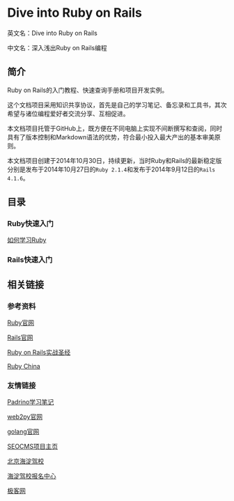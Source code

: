 # Dive into Ruby on Rails

英文名：Dive into Ruby on Rails

中文名：深入浅出Ruby on Rails编程


## 简介

Ruby on Rails的入门教程、快速查询手册和项目开发实例。

这个文档项目采用知识共享协议，首先是自己的学习笔记、备忘录和工具书，其次希望与诸位编程爱好者交流分享、互相促进。

本文档项目托管于GitHub上，既方便在不同电脑上实现不间断撰写和查阅，同时具有了版本控制和Markdown语法的优势，符合最小投入最大产出的基本审美原则。

本文档项目创建于2014年10月30日，持续更新，当时Ruby和Rails的最新稳定版分别是发布于2014年10月27日的`Ruby 2.1.4`和发布于2014年9月12日的`Rails 4.1.6`。


## 目录

### Ruby快速入门

[如何学习Ruby](ruby/how_to_learn_ruby.md)

### Rails快速入门


## 相关链接

### 参考资料

[Ruby官网](https://www.ruby-lang.org/en/ "简洁、灵活、表达能力极强的动态语言")

[Rails官网](http://rubyonrails.org "最完善、开发效率最高的Web开发框架")

[Ruby on Rails实战圣经](http://ihower.tw/rails4/ "阅读体验一流的Ruby on Rails教程")

[Ruby China](https://ruby-china.org "最好的Ruby中文社区，用户体验好，活跃度高")

### 友情链接

[Padrino学习笔记](https://github.com/chinakr/padrino-note "Study notes for Padrino web framework")

[web2py官网](http://web2py.com "Python轻量级全功能Web开发框架")

[golang官网](http://golang.org "编程体验最接近动态语言的静态语言")

[SEOCMS项目主页](https://github.com/chinakr/seocms "基于Beego，用golang开发，充分考虑了SEO的CMS")

[北京海淀驾校](http://www.haijia.org "海淀驾校官网")

[海淀驾校报名中心](http://www.haijia.net.cn "海淀驾校报名点")

[极客网](http://geek.haijia.net.cn "Apple, 小米, Ruby")